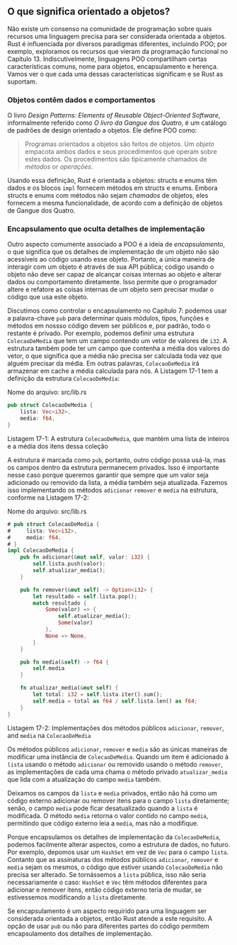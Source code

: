 ## O que significa orientado a objetos?

Não existe um consenso na comunidade de programação sobre quais recursos uma
linguagem precisa para ser considerada orientada a objetos. Rust é influenciada por diversos
paradigmas diferentes, incluindo POO; por exemplo, exploramos os
recursos que vieram da programação funcional no Capítulo 13. Indiscutivelmente, linguagens POO
compartilham certas características comuns, nome para objetos, encapsulamento
e herença. Vamos ver o que cada uma dessas características significam e
se Rust as suportam.

### Objetos contêm dados e comportamentos

O livro *Design Patterns: Elements of Reusable Object-Oriented Software*,
informalmente referido como *O livro da Gangue dos Quatro*, é um catálogo de
padrões de design orientado a objetos. Ele define POO como:

> Programas orientados a objetos são feitos de objetos. Um *objeto* empacota ambos
> dados e seus procedimentos que operam sobre estes dados. Os procedimentos são
> tipicamente chamados de *métodos* or *operações*.

Usando essa definição, Rust é orientada a objetos: structs e enums têm dados
e os blocos `impl` fornecem métodos em structs e enums. Embora structs e
enums com métodos não sejam *chamados* de objetos, eles fornecem a mesma
funcionalidade, de acordo com a definição de objetos de Gangue dos Quatro.

### Encapsulamento que oculta detalhes de implementação

Outro aspecto comumente associado a POO é a ideia de *encapsulamento*,
o que significa que os detalhes de implementação de um objeto não são acessíveis ao
código usando esse objeto. Portanto, a única maneira de interagir com um objeto é 
através de sua API pública; codigo usando o objeto não deve ser capaz de alcançar
coisas internas ao objeto e alterar dados ou comportamento diretamente. Isso permite que o
programador altere e refatore as coisas internas de um objeto sem precisar
mudar o código que usa este objeto.

Discutimos como controlar o encapsulamento no Capítulo 7: podemos usar a palavra-chave `pub`
para determinar quais módulos, tipos, funções e métodos em nossso código
devem ser públicos e, por padrão, todo o restante é privado. Por exemplo,
podemos definir uma estrutura `ColecaoDeMedia` que tem um campo contendo um vetor de
valores de `i32`. A estrutura também pode ter um campo que contenha a média dos
valores do vetor, o que significa que a média não precisa ser calculada
toda vez que alguém precisar da média. Em outras palavras, `ColecaoDeMedia` irá
armazenar em cache a média calculada para nós. A Listagem 17-1 tem a definição da
estrutura `ColecaoDeMedia`:

<span class="filename">Nome do arquivo: src/lib.rs</span>

```rust
pub struct ColecaoDeMedia {
    lista: Vec<i32>,
    media: f64,
}
```

<span class="caption">Listagem 17-1: A estrutura `ColecaoDeMedia`, que
mantém uma lista de inteiros e a média dos itens dessa
coleção</span>

A estrutura é marcada como `pub`, portanto, outro código possa usá-la, mas os campos dentro
da estrutura permanecem privados. Isso é importante nesse caso porque queremos
garantir que sempre que um valor seja adicionado ou removido da lista, a média também seja
atualizada. Fazemos isso implementando os métodos `adicionar` `remover` e `media`
na estrutura, conforme na Listagem 17-2:

<span class="filename">Nome do arquivo: src/lib.rs</span>

```rust
# pub struct ColecaoDeMedia {
#     lista: Vec<i32>,
#     media: f64,
# }
impl ColecaoDeMedia {
    pub fn adicionar(&mut self, valor: i32) {
        self.lista.push(valor);
        self.atualizar_media();
    }

    pub fn remover(&mut self) -> Option<i32> {
        let resultado = self.lista.pop();
        match resultado {
            Some(valor) => {
                self.atualizar_media();
                Some(valor)
            },
            None => None,
        }
    }

    pub fn media(&self) -> f64 {
        self.media
    }

    fn atualizar_media(&mut self) {
        let total: i32 = self.lista.iter().sum();
        self.media = total as f64 / self.lista.len() as f64;
    }
}
```

<span class="caption">Listagem 17-2: Implementações dos métodos públicos
`adicionar`, `remover`, and `media` na `ColecaoDeMedia`</span>

Os métodos públicos `adicionar`, `remover` e `media` são as únicas maneiras de modificar
uma instância de `ColecaoDeMedia`. Quando um item é adicionado à `lista` usando o
método `adicionar` ou removido usando o método `remover`, as implementações de cada uma
chama o método privado `atualizar_media` que lida com a atualização do
campo `media` também.

Deixamos os campos da `lista` e `media` privados, então não há como um
código externo adicionar ou remover itens para o campo `lista` diretamente; senão,
o campo `media` pode ficar desatualizado quando a `lista` é modificada. O método `media`
retorna o valor contido no campo `media`, permitindo que código externo
leia a `media`, mas não a modifique.

Porque encapsulamos os detalhes de implementação da `ColecaoDeMedia`,
podemos facilmente alterar aspectos, como a estrutura de dados, no futuro. Por
exemplo,  depomos usar um `HashSet` em vez de `Vec` para o campo `lista`. Contanto
que as assinaturas dos métodos públicos `adicionar`, `remover` e `media`
sejam os mesmos, o código que estiver usando `ColecaoDeMedia` não precisa ser alterado. Se tornássemos
a `lista` pública, isso não seria necessariamente o caso: `HashSet`
e `Vec` têm métodos diferentes para adicionar e remover itens, então código externo
teria de mudar, se estivessemos modificando a `lista` diretamente.

Se encapsulamento é um aspecto requirido para uma linguagem ser considerada orientada
a objetos, então Rust atende a este requisito. A opção de usar `pub` ou não para
diferentes partes do código permitem encapsulamento dos detalhes de implementação.
